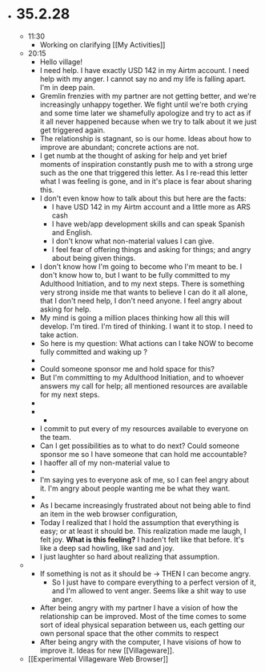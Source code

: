 - # 35.2.28
	- 11:30
		- Working on clarifying [[My Activities]]
	- 20:15
		- Hello village!
		- I need help. I have exactly USD 142 in my Airtm account. I need help with my anger. I cannot say no and my life is falling apart. I'm in deep pain.
		- Gremlin frenzies with my partner are not getting better, and we're increasingly unhappy together. We fight until we're both crying and some time later we shamefully apologize and try to act as if it all never happened because when we try to talk about it we just get triggered again.
		- The relationship is stagnant, so is our home. Ideas about how to improve are abundant; concrete actions are not.
		- I get numb at the thought of asking for help and yet brief moments of inspiration constantly push me to with a strong urge such as the one that triggered this letter. As I re-read this letter what I was feeling is gone, and in it's place is fear about sharing this.
		- I don't even know how to talk about this but here are the facts:
			- I have USD 142 in my Airtm account and a little more as ARS cash
			- I have web/app development skills and can speak Spanish and English.
			- I don't know what non-material values I can give.
			- I feel fear of offering things and asking for things; and angry about being given things.
		- I don't know how I'm going to become who I'm meant to be. I don't know how to, but I want to be fully committed to my Adulthood Initiation, and to my next steps. There is something very strong inside me that wants to believe I can do it all alone, that I don't need help, I don't need anyone. I feel angry about asking for help.
		- My mind is going a million places thinking how all this will develop. I'm tired. I'm tired of thinking. I want it to stop. I need to take action.
		- So here is my question: What actions can I take NOW to become fully committed and waking up ?
		-
		- Could someone sponsor me and hold space for this?
		- But I'm committing to my Adulthood Initiation, and to whoever answers my call for help; all mentioned resources are available for my next steps.
		-
		-
			-
		- I commit to put every of my resources available to everyone on the team.
		- Can I get possibilities as to what to do next?
		  Could someone sponsor me so I have someone that can hold me accountable?
		- I haoffer all of my non-material value to
		-
		- I'm saying yes to everyone ask of me, so I can feel angry about it. I'm angry about people wanting me be what they want.
		-
		- As I became increasingly frustrated about not being able to find an item in the web browser configuration,
		- Today I realized that I hold the assumption that everything is easy; or at least it should be. This realization made me laugh, I felt joy. **What is this feeling?** I haden't felt like that before. It's like a deep sad howling, like sad and joy.
		- I just laughter so hard about realizing that assumption.
	-
		- If something is not as it should be -> THEN I can become angry.
			- So I just have to compare everything to a perfect version of it, and I'm allowed to vent anger. Seems like a shit way to use anger.
		- After being angry with my partner I have a vision of how the relationship can be improved. Most of the time comes to some sort of ideal physical separation between us, each getting our own personal space that the other commits to respect
		- After being angry with the computer, I have visions of how to improve it. Ideas for new [[Villageware]].
	- [[Experimental Villageware Web Browser]]